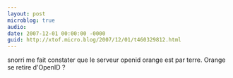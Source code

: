 ```yaml
---
layout: post
microblog: true
audio: 
date: 2007-12-01 00:00:00 -0000
guid: http://xtof.micro.blog/2007/12/01/t460329812.html
---
```

snorri me fait constater que le serveur openid orange est par terre. Orange se retire d'OpenID ?
